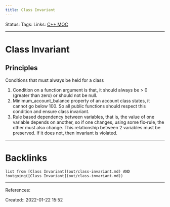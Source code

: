 ```yaml
---
title: Class Invariant
---
```

Status: 
Tags: 
Links: [C++ MOC](out/c-moc.md)
___
# Class Invariant
## Principles
Conditions that must always be held for a class
1.  Condition on a function argument is that, it should always be > 0 (greater than zero) or should not be null.
2.  Minimum_account_balance property of an account class states, it cannot go below 100. So all public functions should respect this condition and ensure class invariant.
3.  Rule based dependency between variables, that is, the value of one variable depends on another, so if one changes, using some fix-rule, the other must also change. This relationship between 2 variables must be preserved. If it does not, then invariant is violated.
___
# Backlinks
```dataview
list from [Class Invariant](out/class-invariant.md) AND !outgoing([Class Invariant](out/class-invariant.md))
```
___
References:

Created:: 2022-01-22 15:52
